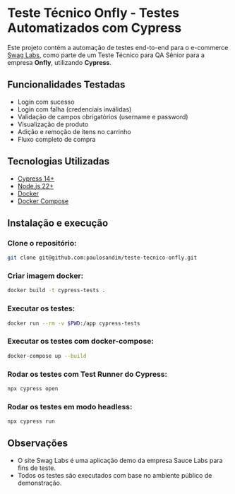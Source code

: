 # Teste Técnico Onfly - Testes Automatizados com Cypress

Este projeto contém a automação de testes end-to-end para o e-commerce [Swag Labs](https://www.saucedemo.com/), como parte de um Teste Técnico para QA Sênior para a empresa **Onfly**, utilizando **Cypress**.

## Funcionalidades Testadas

- Login com sucesso
- Login com falha (credenciais inválidas)
- Validação de campos obrigatórios (username e password)
- Visualização de produto
- Adição e remoção de itens no carrinho
- Fluxo completo de compra

## Tecnologias Utilizadas

- [Cypress 14+](https://www.cypress.io/)
- [Node.js 22+](https://nodejs.org/en/download)
- [Docker](https://www.docker.com/)
- [Docker Compose](https://docs.docker.com/compose/)

## Instalação e execução

### Clone o repositório:

```bash
git clone git@github.com:paulosandim/teste-tecnico-onfly.git
```

### Criar imagem docker:

```bash
docker build -t cypress-tests .
```

### Executar os testes:

```bash
docker run --rm -v $PWD:/app cypress-tests
```

### Executar os testes com docker-compose:

```bash
docker-compose up --build
```

### Rodar os testes com Test Runner do Cypress:

```bash
npx cypress open
```

### Rodar os testes em modo headless:

```bash
npx cypress run
```

## Observações

- O site Swag Labs é uma aplicação demo da empresa Sauce Labs para fins de teste.
- Todos os testes são executados com base no ambiente público de demonstração.
